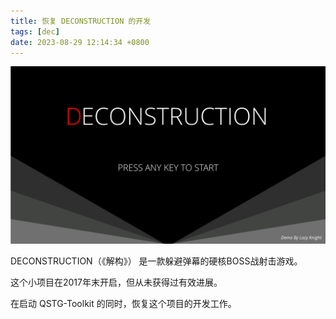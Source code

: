 ```yaml
---
title: 恢复 DECONSTRUCTION 的开发
tags: [dec]
date: 2023-08-29 12:14:34 +0800
---
```


![](./img/dec/0x0000.png)

DECONSTRUCTION（《解构》） 是一款躲避弹幕的硬核BOSS战射击游戏。

这个小项目在2017年末开启，但从未获得过有效进展。

在启动 QSTG-Toolkit 的同时，恢复这个项目的开发工作。
